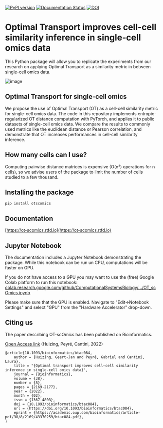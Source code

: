[![PyPI version](https://img.shields.io/pypi/v/otscomics)](https://pypi.org/project/otscomics/)
[![Documentation Status](https://readthedocs.org/projects/ot-scomics/badge/?version=latest)](https://ot-scomics.readthedocs.io/en/latest/?badge=latest)
[![DOI](https://zenodo.org/badge/DOI/10.5281/zenodo.6477303.svg)](https://doi.org/10.5281/zenodo.6477303)

# Optimal Transport improves cell-cell similarity inference in single-cell omics data

This Python package will allow you to replicate the experiments from our research on applying Optimal Transport as a similarity metric in between single-cell omics data.

![image](https://user-images.githubusercontent.com/30904288/110963850-da6c0000-8352-11eb-8c0a-f725c1736169.png)

## Optimal Transport for single-cell omics

We propose the use of Optimal Transport (OT) as a cell-cell similarity metric for single-cell omics data. The code in this repository implements entropic-regularized OT distance computation with PyTorch, and applies it to public datasets of single-cell omics data. We compare the results to commonly used metrics like the euclidean distance or Pearson correlation, and demonstrate that OT increases performances in cell-cell similarity inference.

## How many cells can I use?

Computing pairwise distance matrices is expensive (O(n²) operations for n cells), so we advise users of the package to limit the number of cells studied to a few thousand.

## Installing the package

    pip install otscomics

## Documentation

[https://ot-scomics.rtfd.io](https://ot-scomics.rtfd.io)

## Jupyter Notebook

The documentation includes a Jupyter Notebook demonstrating the package. While this notebook can be run un CPU, computations will be faster on GPU.

If you do not have access to a GPU you may want to use the (free) Google Colab platform to run this notebook: [colab.research.google.com/github/ComputationalSystemsBiology/.../OT_scOmics.ipynb](https://colab.research.google.com/github/ComputationalSystemsBiology/OT-scOmics/blob/main/docs/source/vignettes/OT_scOmics.ipynb).

Please make sure that the GPU is enabled. Navigate to "Edit→Notebook Settings" and select "GPU" from the "Hardware Accelerator" drop-down.

## Citing us

The paper describing OT-scOmics has been published on Bioinformatics.

[Open Access link](https://doi.org/10.1093/bioinformatics/btac084) (Huizing, Peyré, Cantini, 2022)

    @article{10.1093/bioinformatics/btac084,
		author = {Huizing, Geert-Jan and Peyré, Gabriel and Cantini, Laura},
		title = "{Optimal transport improves cell–cell similarity inference in single-cell omics data}",
		journal = {Bioinformatics},
		volume = {38},
		number = {8},
		pages = {2169-2177},
		year = {2022},
		month = {02},
		issn = {1367-4803},
		doi = {10.1093/bioinformatics/btac084},
		url = {https://doi.org/10.1093/bioinformatics/btac084},
		eprint = {https://academic.oup.com/bioinformatics/article-pdf/38/8/2169/43370259/btac084.pdf},
	}
